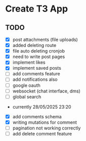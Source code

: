 # Create T3 App

## TODO

- [x] post attachments (file uploads)
- [x] added deleting route
- [x] file auto deleting cronjob
- [x] need to write post pages
- [x] implement likes
- [x] implement saved posts
- [ ] add comments feature
- [ ] add notifications also
- [ ] google oauth
- [ ] websocket (chat interface, dms)
- [ ] global search

- currently 28/05/2025 23:20

- [x] add comments schema
- [x] writing mutations for comment
- [ ] pagination not working correctly
- [ ] add delete comment feature
